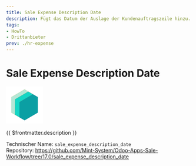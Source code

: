 ```yaml
---
title: Sale Expense Description Date
description: Fügt das Datum der Auslage der Kundenauftragszeile hinzu.
tags:
- HowTo
- Drittanbieter
prev: ./hr-expense
---
```

# Sale Expense Description Date
![icon_oms_box](attachments/icons_odoo_mint_system.png)

{{ $frontmatter.description }}

Technischer Name: `sale_expense_description_date`\
Repository: <https://github.com/Mint-System/Odoo-Apps-Sale-Workflow/tree/17.0/sale_expense_description_date>